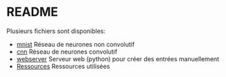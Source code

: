 # README

Plusieurs fichiers sont disponibles:
- [mnist](/doc/mnist) Réseau de neurones non convolutif
- [cnn](/doc/cnn) Réseau de neurones convolutif
- [webserver](/doc/webserver) Serveur web (python) pour créer des entrées manuellement
- [Ressources](/doc/resources.md) Ressources utilisées